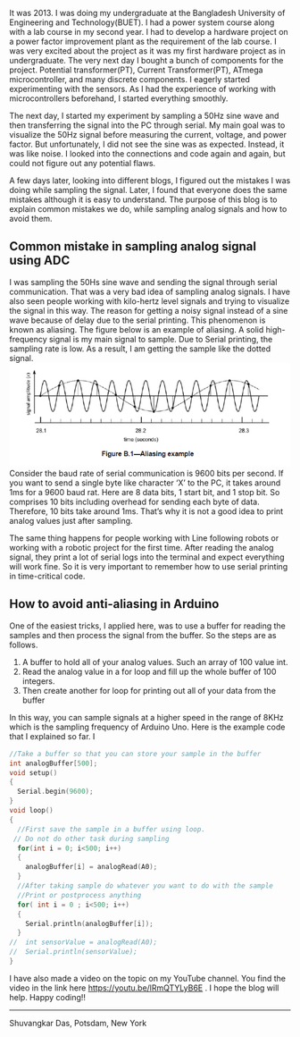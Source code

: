 It was 2013. I was doing my undergraduate at the Bangladesh University of Engineering and Technology(BUET). I had a power system course along with a lab course in my second year. I had to develop a hardware project on a power factor improvement plant as the requirement of the lab course. I was very excited about the project as it was my first hardware project as in undergraduate. The very next day I bought a bunch of components for the project. Potential transformer(PT), Current Transformer(PT), ATmega microcontroller, and many discrete components. I eagerly started experimenting with the sensors. As I had the experience of working with microcontrollers beforehand, I started everything smoothly.  

The next day, I started my experiment by sampling a 50Hz sine wave and then transferring the signal into the PC through serial. My main goal was to visualize the 50Hz signal before measuring the current, voltage, and power factor.  But unfortunately, I did not see the sine was as expected. Instead, it was like noise. I looked into the connections and code again and again, but could not figure out any potential flaws. 

A few days later, looking into different blogs, I figured out the mistakes I was doing while sampling the signal. Later, I found that everyone does the same mistakes although it is easy to understand.  The purpose of this blog is to explain common mistakes we do, while sampling analog signals and how to avoid them. 

## Common mistake in sampling analog signal using ADC
I was sampling the 50Hs sine wave and sending the signal through serial communication. That was a very bad idea of sampling analog signals. I have also seen people working with kilo-hertz level signals and trying to visualize the signal in this way. The reason for getting a noisy signal instead of a sine wave because of delay due to the serial printing. This phenomenon is known as aliasing.  The figure below is an example of aliasing. A solid high-frequency signal is my main signal to sample. Due to Serial printing, the sampling rate is low. As a result, I am getting the sample like the dotted signal. 
![Arduino Sampling and Aliasing](/assets/images/Pasted-image-20220807084424.png)
Consider the baud rate of serial communication is 9600 bits per second. If you want to send a single byte like character ‘X’ to the PC, it takes around 1ms for a 9600 baud rat. Here are 8 data bits, 1 start bit, and 1 stop bit. So comprises 10 bits including overhead for sending each byte of data. Therefore, 10 bits take around 1ms. That’s why it is not a good idea to print analog values just after sampling.

The same thing happens for people working with Line following robots or working with a robotic project for the first time. After reading the analog signal, they print a lot of serial logs into the terminal and expect everything will work fine. So it is very important to remember how to use serial printing in time-critical code.

## How to avoid anti-aliasing in Arduino
One of the easiest tricks, I applied here, was to use a buffer for reading the samples and then process the signal from the buffer. So the steps are as follows.
1.  A buffer to hold all of your analog values. Such an array of 100 value int. 
2.  Read the analog value in a for loop and fill up the whole buffer of 100 integers.
3.  Then create another for loop for printing out all of your data from the buffer

In this way, you can sample signals at a higher speed in the range of 8KHz which is the sampling frequency of Arduino Uno. Here is the example code that I explained so far. I
```c++
//Take a buffer so that you can store your sample in the buffer
int analogBuffer[500];
void setup() 
{
  Serial.begin(9600);
}
void loop() 
{
  //First save the sample in a buffer using loop.
 // Do not do other task during sampling
  for(int i = 0; i<500; i++)
  {
    analogBuffer[i] = analogRead(A0);
  }
  //After taking sample do whatever you want to do with the sample
  //Print or postprocess anything
  for( int i = 0 ; i<500; i++)
  {
    Serial.println(analogBuffer[i]);
  }
//  int sensorValue = analogRead(A0);
//  Serial.println(sensorValue);
}
```
I have also made a video on the topic on my YouTube channel. You find the video in the link here
https://youtu.be/lRmQTYLyB6E .  I hope the blog will help. Happy coding!!

---
Shuvangkar Das, Potsdam, New York